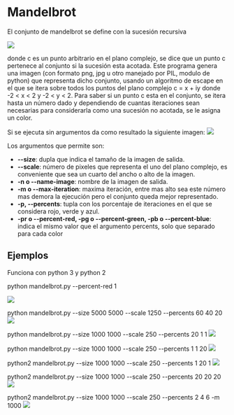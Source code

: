 # Mandelbrot

El conjunto de mandelbrot se define con la sucesión recursiva

![](https://github.com/Luispapiernik/Fractales/blob/master/Mandelbrot/Images/ecuacion.png)

donde c es un punto arbitrario en el plano complejo, se dice que un punto
c pertenece al conjunto si la sucesión esta acotada. Este programa genera una imagen
(con formato png, jpg u otro manejado por PIL, modulo de python) que representa dicho
conjunto, usando un algoritmo de escape en el que se itera sobre todos los puntos del
plano complejo c = x + iy donde -2 < x < 2 y -2 < y < 2. Para saber si un punto c esta en
el conjunto, se itera hasta un número dado y dependiendo de cuantas iteraciones
sean necesarias para considerarla como una sucesión no acotada, se le asigna un color.

Si se ejecuta sin argumentos da como resultado la siguiente imagen:
![](https://github.com/Luispapiernik/Fractales/blob/master/Mandelbrot/Images/mandelbrot_default.png)

Los argumentos que permite son:

 * **--size**: dupla que indica el tamaño de la imagen de salida.
 * **--scale**: número de pixeles que representa el uno del plano complejo,
     es conveniente que sea un cuarto del ancho o alto de la imagen.
 * **-n o --name-image**: nombre de la imagen de salida.
 * **-m o --max-iteration**: maxima iteración, entre mas alto sea este número mas demora
     la ejecución pero el conjunto queda mejor representado.
 * **-p, --percents**: tupla con los porcentaje de iteraciones
     en el que se considera rojo, verde y azul.
 * **-pr o --percent-red, -pg o --percent-green, -pb o --percent-blue**: indica el mismo
     valor que el argumento percents, solo que separado para cada color


## Ejemplos

Funciona con python 3 y python 2

python mandelbrot.py --percent-red 1

![](https://github.com/Luispapiernik/Fractales/blob/master/Mandelbrot/Images/add.png)

python mandelbrot.py --size 5000 5000 --scale 1250 --percents 60 40 20
![](https://github.com/Luispapiernik/Fractales/blob/master/Mandelbrot/Images/mandelbrot_5000.png)

python mandelbrot.py --size 1000 1000 --scale 250 --percents 20 1 1
![](https://github.com/Luispapiernik/Fractales/blob/master/Mandelbrot/Images/mandelbrot_red.png)

python mandelbrot.py --size 1000 1000 --scale 250 --percents 1 1 20
![](https://github.com/Luispapiernik/Fractales/blob/master/Mandelbrot/Images/mandelbrot_blue.png)

python2 mandelbrot.py --size 1000 1000 --scale 250 --percents 1 20 1
![](https://github.com/Luispapiernik/Fractales/blob/master/Mandelbrot/Images/mandelbrot_green.png)

python2 mandelbrot.py --size 1000 1000 --scale 250 --percents 20 20 20
![](https://github.com/Luispapiernik/Fractales/blob/master/Mandelbrot/Images/mandelbrot_gray.png)

python2 mandelbrot.py --size 1000 1000 --scale 250 --percents 2 4 6 -m 1000
![](https://github.com/Luispapiernik/Fractales/blob/master/Mandelbrot/Images/mandelbrot_good.png)

